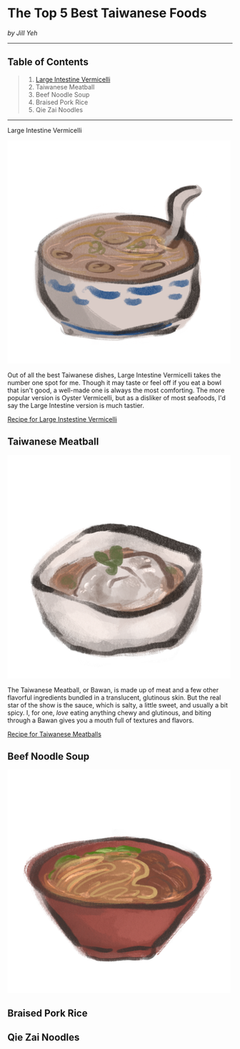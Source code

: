 # The Top 5 Best Taiwanese Foods

 *by Jill Yeh*

***

## Table of Contents

>  1. <a href="#Large Intestine Vermicelli">Large Intestine Vermicelli</a>
>  2. Taiwanese Meatball
>  3. Beef Noodle Soup
>  4. Braised Pork Rice
>  5. Qie Zai Noodles


***


 <a id="Large Intestine Vermicelli">Large Intestine Vermicelli</a>
  
 <img src="LargeIntestineVermicelli.png" alt="Large Intestine Vermicelli Drawing" width="500" height="500">
  
  Out of all the best Taiwanese dishes, Large Intestine Vermicelli takes the number one spot for me. Though it may taste or feel off if you eat a bowl that isn't good, a well-made one is always the most comforting. The more popular version is Oyster Vermicelli, but as a disliker of most seafoods, I'd say the Large Intestine version is much tastier.
  
  [Recipe for Large Instestine Vermicelli](http://www.eatinginabox.com/2015/03/da-chang-mian-xian-streetfood-challenge.html)
  

 <h2> Taiwanese Meatball </h2>

   <img src="bawan.png" alt="Taiwanese Meatball Drawing" width="500" height="500">

   The Taiwanese Meatball, or Bawan, is made up of meat and a few other flavorful ingredients bundled in a translucent, glutinous skin. But the real star of the show is the sauce, which is salty, a little sweet, and usually a bit spicy. I, for one, *love* eating anything chewy and glutinous, and biting through a Bawan gives you a mouth full of textures and flavors.

[Recipe for Taiwanese Meatballs](https://pengskitchen.blogspot.com/2014/08/taiwanese-meatballs-bawan.html)


 <h2> Beef Noodle Soup </h2>

   <img src="Beefnoodlesoup.png" alt="Beef Noodle Soup Drawing" width="500" height="500">



 <h2> Braised Pork Rice </h2>


 <h2> Qie Zai Noodles </h2>


